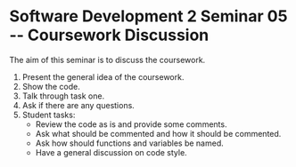 # Software Development 2 Seminar 05 -- Coursework Discussion

The aim of this seminar is to discuss the coursework.

1. Present the general idea of the coursework.
2. Show the code.
3. Talk through task one.
4. Ask if there are any questions.
5. Student tasks:
   - Review the code as is and provide some comments.
   - Ask what should be commented and how it should be commented.
   - Ask how should functions and variables be named.
   - Have a general discussion on code style.

